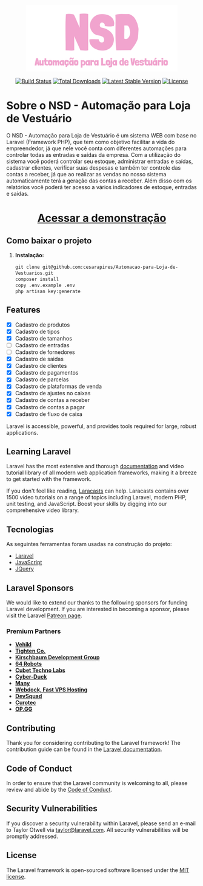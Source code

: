 <p align="center"><a href="https://laravel.com" target="_blank"><img src="public\dist\img\Project\LogoNSDAUTOLOVE.png" width="400"></a></p>

<p align="center">
<a href="https://travis-ci.org/laravel/framework"><img src="https://travis-ci.org/laravel/framework.svg" alt="Build Status"></a>
<a href="https://packagist.org/packages/laravel/framework"><img src="https://img.shields.io/packagist/dt/laravel/framework" alt="Total Downloads"></a>
<a href="https://packagist.org/packages/laravel/framework"><img src="https://img.shields.io/packagist/v/laravel/framework" alt="Latest Stable Version"></a>
<a href="https://packagist.org/packages/laravel/framework"><img src="https://img.shields.io/packagist/l/laravel/framework" alt="License"></a>
</p>



# Sobre o NSD - Automação para Loja de Vestuário


O NSD - Automação para Loja de Vestuário é um sistema WEB com base no Laravel (Framework PHP), que tem como objetivo facilitar a vida do empreendedor, já que nele você conta com diferentes automações para controlar todas as entradas e saídas da empresa. Com a utilização do sistema você poderá controlar seu estoque, administrar entradas e saídas, cadastrar clientes, verificar suas despesas e também ter controle das contas a receber, já que ao realizar as vendas no nosso sistema automaticamente terá a geração das contas a receber. Além disso com os relatórios você poderá ter acesso a vários indicadores de estoque, entradas e saídas.

<h1 align="center">
    <a href="https://automacaolojavestuario.herokuapp.com/">Acessar a demonstração</a>
</h1>



## Como baixar o projeto

1. **Instalação:**

   ```shell
   git clone git@github.com:cesarapires/Automacao-para-Loja-de-Vestuarios.git
   composer install
   copy .env.example .env
   php artisan key:generate
   ```

## Features

- [x] Cadastro de produtos
- [x] Cadastro de tipos
- [x] Cadastro de tamanhos
- [ ] Cadastro de entradas
- [ ] Cadastro de fornedores
- [x] Cadastro de saidas
- [x] Cadastro de clientes
- [x] Cadastro de pagamentos
- [x] Cadastro de parcelas
- [x] Cadastro de plataformas de venda  
- [x] Cadastro de ajustes no caixas 
- [x] Cadastro de contas a receber
- [x] Cadastro de contas a pagar
- [x] Cadastro de fluxo de caixa

Laravel is accessible, powerful, and provides tools required for large, robust applications.

## Learning Laravel

Laravel has the most extensive and thorough [documentation](https://laravel.com/docs) and video tutorial library of all modern web application frameworks, making it a breeze to get started with the framework.

If you don't feel like reading, [Laracasts](https://laracasts.com) can help. Laracasts contains over 1500 video tutorials on a range of topics including Laravel, modern PHP, unit testing, and JavaScript. Boost your skills by digging into our comprehensive video library.

## Tecnologias

As seguintes ferramentas foram usadas na construção do projeto:

- [Laravel](https://laravel.com/)
- [JavaScript](https://developer.mozilla.org/)
- [JQuery](https://jquery.com/)

## Laravel Sponsors

We would like to extend our thanks to the following sponsors for funding Laravel development. If you are interested in becoming a sponsor, please visit the Laravel [Patreon page](https://patreon.com/taylorotwell).

### Premium Partners

- **[Vehikl](https://vehikl.com/)**
- **[Tighten Co.](https://tighten.co)**
- **[Kirschbaum Development Group](https://kirschbaumdevelopment.com)**
- **[64 Robots](https://64robots.com)**
- **[Cubet Techno Labs](https://cubettech.com)**
- **[Cyber-Duck](https://cyber-duck.co.uk)**
- **[Many](https://www.many.co.uk)**
- **[Webdock, Fast VPS Hosting](https://www.webdock.io/en)**
- **[DevSquad](https://devsquad.com)**
- **[Curotec](https://www.curotec.com/)**
- **[OP.GG](https://op.gg)**

## Contributing

Thank you for considering contributing to the Laravel framework! The contribution guide can be found in the [Laravel documentation](https://laravel.com/docs/contributions).

## Code of Conduct

In order to ensure that the Laravel community is welcoming to all, please review and abide by the [Code of Conduct](https://laravel.com/docs/contributions#code-of-conduct).

## Security Vulnerabilities

If you discover a security vulnerability within Laravel, please send an e-mail to Taylor Otwell via [taylor@laravel.com](mailto:taylor@laravel.com). All security vulnerabilities will be promptly addressed.

## License

The Laravel framework is open-sourced software licensed under the [MIT license](https://opensource.org/licenses/MIT).
